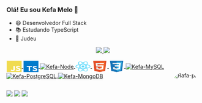 ### Olá! Eu sou Kefa Melo 👋

- 😄 Desenvolvedor Full Stack
- 📚 Estudando TypeScript
- 🕍 Judeu

<div align="center">
  <a href="https://github.com/devjoyboy">
  <img height="180em" src="https://github-readme-stats.vercel.app/api?username=devjoyboy&show_icons=true&theme=dark&include_all_commits=true&count_private=true"/>
  <img height="180em" src="https://github-readme-stats.vercel.app/api/top-langs/?username=devjoyboy&layout=compact&langs_count=7&theme=dark"/>
</div>

<div style="display: inline_block"><br>
  <img align="center" alt="Kefa-Js" height="30" width="40" src="https://raw.githubusercontent.com/devicons/devicon/master/icons/javascript/javascript-plain.svg">
  <img align="center" alt="Kefa-Ts" height="30" width="40" src="https://raw.githubusercontent.com/devicons/devicon/master/icons/typescript/typescript-plain.svg">
  <img align="center" alt="Kefa-Node" height="30" width="40" src="https://cdn.jsdelivr.net/gh/devicons/devicon/icons/nodejs/nodejs-original.svg">
  <img align="center" alt="Kefa-React" height="30" width="40" src="https://raw.githubusercontent.com/devicons/devicon/master/icons/react/react-original.svg">
  <img align="center" alt="Kefa-HTML" height="30" width="40" src="https://raw.githubusercontent.com/devicons/devicon/master/icons/html5/html5-original.svg">
  <img align="center" alt="Kefa-CSS" height="30" width="40" src="https://raw.githubusercontent.com/devicons/devicon/master/icons/css3/css3-original.svg">
  <img align="center" alt="Kefa-MySQL" height="30" width="40" src="https://cdn.jsdelivr.net/gh/devicons/devicon/icons/mysql/mysql-original.svg">
  <img align="center" alt="Kefa-PostgreSQL" height="30" width="40" src="https://cdn.jsdelivr.net/gh/devicons/devicon/icons/postgresql/postgresql-original.svg">
  <img align="center" alt="Kefa-MongoDB" height="30" width="40" src="https://cdn.jsdelivr.net/gh/devicons/devicon/icons/mongodb/mongodb-original.svg">
  <img align="right" alt="Rafa-pic" height="150" style="border-radius:50px;" src="https://64.media.tumblr.com/96c1857f398545d775273fbe6db16361/92cc47aa4bd4b65b-50/s540x810/6eab8dba57bd3d6939aa3ad8d94b818e3c03fdf6.gifv?width=676&height=676">
</div>

##

<div> 
  <a href="https://instagram.com/kefa_melo" target="_blank"><img src="https://img.shields.io/badge/-Instagram-%23E4405F?style=for-the-badge&logo=instagram&logoColor=white" target="_blank"></a>
  <a href = "mailto:devjoyboy@gmail.com"><img src="https://img.shields.io/badge/-Gmail-%23333?style=for-the-badge&logo=gmail&logoColor=white" target="_blank"></a>
  <a href = "https://api.whatsapp.com/send?phone=5581993136174&text=Ol%C3%A1!%20Encontrei%20seu%20perfil%20no%20GitHub%2C%20gostaria%20de%20falar%20contigo%20sobre%3A"><img src="https://img.shields.io/badge/WhatsApp-25D366?style=for-the-badge&logo=whatsapp&logoColor=white" target="_blank"></a>
</div>
